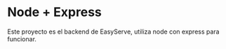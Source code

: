 # Node + Express

Este proyecto es el backend de EasyServe, utiliza node con express para funcionar.
